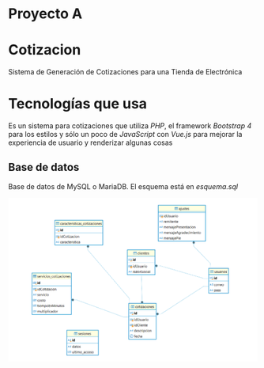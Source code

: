 # Proyecto A

# Cotizacion 
Sistema de Generación de Cotizaciones para una Tienda de Electrónica

# Tecnologías que usa  
Es un sistema para cotizaciones que utiliza _PHP_, el framework _Bootstrap 4_ para los estilos y sólo un poco de _JavaScript_ con _Vue.js_ para mejorar la experiencia de usuario y renderizar algunas cosas  
  
## Base de datos  
Base de datos de MySQL o MariaDB. El esquema está en _esquema.sql_  
  
![alt text](image.png)
